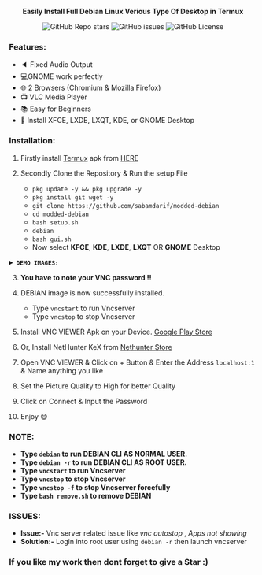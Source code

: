 
<p align="center"><b>Easily Install Full Debian Linux Verious Type Of Desktop in Termux</b></p>

<div align="center">
   
![GitHub Repo stars](https://img.shields.io/github/stars/sabamdarif/modded-debian)
![GitHub issues](https://img.shields.io/github/issues/sabamdarif/modded-debian)
![GitHub License](https://img.shields.io/github/license/sabamdarif/modded-debian%20)

</div>

### Features:

- :speaker: Fixed Audio Output
- :computer:GNOME work perfectly
- :globe_with_meridians: 2 Browsers (Chromium & Mozilla Firefox)
- :tv: VLC Media Player
- :books: Easy for Beginners
- :hammer: Install XFCE, LXDE, LXQT, KDE, or GNOME Desktop

### Installation:

1. Firstly install [Termux](https://termux.com) apk from [HERE](https://f-droid.org/repo/com.termux_118.apk)
2. Secondly Clone the Repository & Run the setup File

   - `pkg update -y && pkg upgrade -y`
   - `pkg install git wget -y`
   - `git clone https://github.com/sabamdarif/modded-debian`
   - `cd modded-debian`
   - `bash setup.sh`
   - `debian`
   - `bash gui.sh`
   - Now select **KFCE**, **KDE**, **LXDE**, **LXQT** OR **GNOME** Desktop

<details>
<summary><b><code>DEMO IMAGES: </code></b></summary>

|GNOME|LXDE|XFCE|KDE|LXQT|
|--|--|--|--|--|
|![img](images/gnome.png)|![img](images/lxde.png)|![img](images/xfce.png)|![img](images/kde.png)|![img](images/lxqt.png)|

</details>

3. **You have to note your VNC password !!**
4. DEBIAN image is now successfully installed.

   - Type `vncstart` to run Vncserver
   - Type `vncstop` to stop Vncserver

5. Install VNC VIEWER Apk on your Device. [Google Play Store](https://play.google.com/store/apps/details?id=com.realvnc.viewer.android&hl=en)
6. Or, Install NetHunter KeX from [Nethunter Store](https://store.nethunter.com/en/packages/com.offsec.nethunter.kex/)

7. Open VNC VIEWER & Click on + Button & Enter the Address `localhost:1` & Name anything you like
8. Set the Picture Quality to High for better Quality
9. Click on Connect & Input the Password
10. Enjoy :smile:

### NOTE:

- **Type `debian` to run DEBIAN CLI AS NORMAL USER.**
- **Type `debian -r` to run DEBIAN CLI AS ROOT USER.**
- **Type `vncstart` to run Vncserver**
- **Type `vncstop` to stop Vncserver**
- **Type `vncstop -f` to stop Vncserver forcefully**
- **Type `bash remove.sh` to remove DEBIAN**

### ISSUES:
- **Issue:-** Vnc server related issue like *vnc autostop* , *Apps not showing*
- **Solution:-** Login into root user using `debian -r` then launch vncserver

### If you like my work then dont forget to give a Star :)
